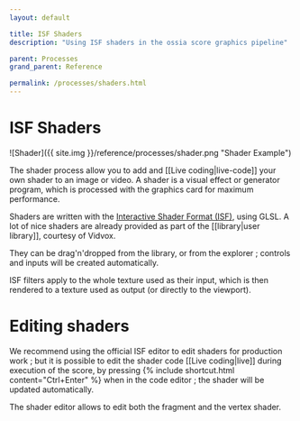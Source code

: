 ```yaml
---
layout: default

title: ISF Shaders
description: "Using ISF shaders in the ossia score graphics pipeline"

parent: Processes
grand_parent: Reference

permalink: /processes/shaders.html
---
```


# ISF Shaders

![Shader]({{ site.img }}/reference/processes/shader.png "Shader Example")

The shader process allow you to add and [[Live coding|live-code]] your own shader to an image or video.
A shader is a visual effect or generator program, which is processed with the graphics card for maximum performance.

Shaders are written with the [Interactive Shader Format (ISF)](https://isf.video), using GLSL.
A lot of nice shaders are already provided as part of the [[library|user library]], courtesy of Vidvox.

They can be drag'n'dropped from the library, or from the explorer ; controls and inputs will be created automatically.

ISF filters apply to the whole texture used as their input, which is then rendered to a texture used as output (or directly to the viewport).

# Editing shaders

We recommend using the official ISF editor to edit shaders for production work ; but it is possible to edit the shader code [[Live coding|live]] during execution of the score, by pressing {% include shortcut.html content="Ctrl+Enter" %} when in the code editor ; the shader will be updated automatically.

The shader editor allows to edit both the fragment and the vertex shader.